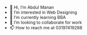 - 👋 Hi, I’m Abdul Manan
- 👀 I’m interested in Web Designing
- 🌱 I’m currently learning BBA
- 💞️ I’m looking to collaborate for work
- 📫 How to reach me at 03197419288

<!---
abdulmanan72001/abdulmanan72001 is a ✨ special ✨ repository because its `README.md` (this file) appears on your GitHub profile.
You can click the Preview link to take a look at your changes.
--->
